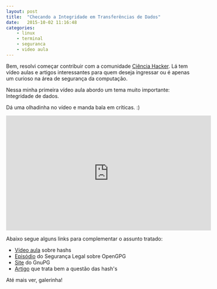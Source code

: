 ```yaml
---
layout: post
title:  "Checando a Integridade em Transferências de Dados"
date:   2015-10-02 11:16:48
categories:
    - linux
    - terminal
    - seguranca
    - video aula
---
```


Bem, resolvi começar contribuir com a comunidade <a href="http://cienciahacker.com.br/" target="_blank">Ciência Hacker</a>. Lá tem vídeo aulas e artigos interessantes para quem deseja ingressar ou é apenas um curioso na área de segurança da computação.

Nessa minha primeira vídeo aula abordo um tema muito importante: Integridade de dados.

Dá uma olhadinha no vídeo e manda bala em críticas. :)

<iframe width="560" height="315" src="https://www.youtube.com/embed/XjkEXpv37Nw" frameborder="0" allowfullscreen></iframe>

Abaixo segue alguns links para complementar o assunto tratado:

<ul>
    <li><a href="https://www.youtube.com/watch?v=N7kR0ttcrxY" target="_blank">Vídeo aula</a> sobre hashs</li>
    <li><a href="http://www.segurancalegal.com/2015/03/episodio-71-openpgp.html" target="_blank">Episódio</a> do Segurança Legal sobre OpenGPG</li>
    <li><a href="https://gnupg.org/" target="_blank">Site</a> do GnuPG</li>
    <li><a href="http://eofcommunity.com/forum/viewtopic.php?f=33&amp;t=1265" target="_blank">Artigo</a> que trata bem a questão das hash's</li>
</ul>

Até mais ver, galerinha!